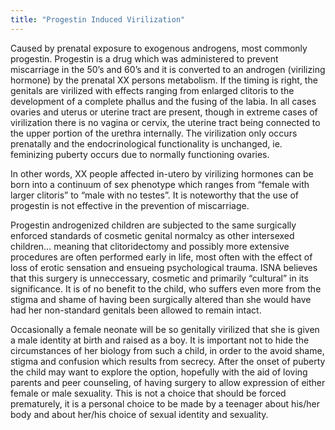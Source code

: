 ```yaml
---
title: "Progestin Induced Virilization"
---
```


<p>Caused by prenatal exposure to exogenous androgens, most commonly progestin. Progestin is a drug which was administered to prevent miscarriage in the 50&#8217;s and 60&#8217;s and it is converted to an androgen (virilizing hormone) by the prenatal XX persons metabolism. If the timing is right, the genitals are virilized with effects ranging from enlarged clitoris to the development of a complete phallus and the fusing of the labia. In all cases ovaries and uterus or uterine tract are present, though in extreme cases of virilization there is no vagina or cervix, the uterine tract being connected to the upper portion of the urethra internally. The virilization only occurs prenatally and the endocrinological functionality is unchanged, ie. feminizing puberty occurs due to normally functioning ovaries.  </p>

<p>In other words, XX people affected in-utero by virilizing hormones can be born into a continuum of sex phenotype which ranges from &#8220;female with larger clitoris&#8221; to &#8220;male with no testes&#8221;. It is noteworthy that the use of progestin is not effective in the prevention of miscarriage.  </p>

<p>Progestin androgenized children are subjected to the same surgically enforced standards of cosmetic genital normalcy as other intersexed children&#8230; meaning that clitoridectomy and possibly more extensive procedures are often performed early in life, most often with the effect of loss of erotic sensation and ensueing psychological trauma. <span class="caps">ISNA</span> believes that this surgery is unneccessary, cosmetic and primarily &#8220;cultural&#8221; in its significance. It is of no benefit to the child, who suffers even more from the stigma and shame of having been surgically altered than she would have had her non-standard genitals been allowed to remain intact.  </p>

<p>Occasionally a female neonate will be so genitally virilized that she is given a male identity at birth and raised as a boy. It is important not to hide the circumstances of her biology from such a child, in order to the avoid shame, stigma and confusion which results from secrecy. After the onset of puberty the child may want to explore the option, hopefully with the aid of loving parents and peer counseling, of having surgery to allow expression of either female or male sexuality. This is not a choice that should be forced prematurely, it is a personal choice to be made by a teenager about his/her body and about her/his choice of sexual identity and sexuality.</p>